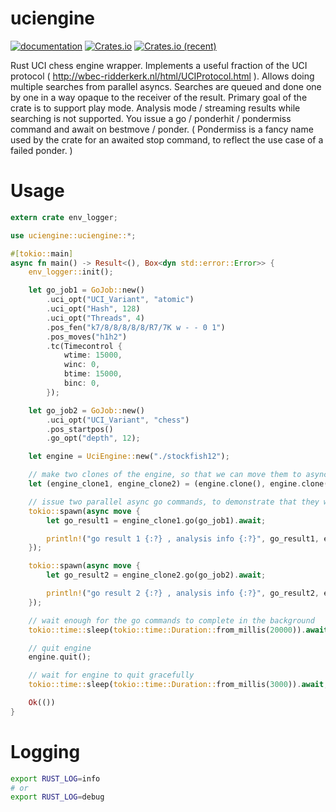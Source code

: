 # uciengine

[![documentation](https://docs.rs/uciengine/badge.svg)](https://docs.rs/uciengine) [![Crates.io](https://img.shields.io/crates/v/uciengine.svg)](https://crates.io/crates/uciengine) [![Crates.io (recent)](https://img.shields.io/crates/dr/uciengine)](https://crates.io/crates/uciengine)

Rust UCI chess engine wrapper. Implements a useful fraction of the UCI protocol ( http://wbec-ridderkerk.nl/html/UCIProtocol.html ). Allows doing multiple searches from parallel asyncs. Searches are queued and done one by one in a way opaque to the receiver of the result. Primary goal of the crate is to support play mode. Analysis mode / streaming results while searching is not supported. You issue a go / ponderhit / pondermiss command and await on bestmove / ponder. ( Pondermiss is a fancy name used by the crate for an awaited stop command, to reflect the use case of a failed ponder. )

# Usage

```rust
extern crate env_logger;

use uciengine::uciengine::*;

#[tokio::main]
async fn main() -> Result<(), Box<dyn std::error::Error>> {
    env_logger::init();

    let go_job1 = GoJob::new()
        .uci_opt("UCI_Variant", "atomic")
        .uci_opt("Hash", 128)
        .uci_opt("Threads", 4)
        .pos_fen("k7/8/8/8/8/8/R7/7K w - - 0 1")
        .pos_moves("h1h2")
        .tc(Timecontrol {
            wtime: 15000,
            winc: 0,
            btime: 15000,
            binc: 0,
        });

    let go_job2 = GoJob::new()
        .uci_opt("UCI_Variant", "chess")
        .pos_startpos()
        .go_opt("depth", 12);

    let engine = UciEngine::new("./stockfish12");

    // make two clones of the engine, so that we can move them to async blocks
    let (engine_clone1, engine_clone2) = (engine.clone(), engine.clone());

    // issue two parallel async go commands, to demonstrate that they will be queued and processed one a time
    tokio::spawn(async move {
        let go_result1 = engine_clone1.go(go_job1).await;

        println!("go result 1 {:?} , analysis info {:?}", go_result1, engine_clone1.get_ai());
    });

    tokio::spawn(async move {
        let go_result2 = engine_clone2.go(go_job2).await;

        println!("go result 2 {:?} , analysis info {:?}", go_result2, engine_clone2.get_ai());
    });

    // wait enough for the go commands to complete in the background
    tokio::time::sleep(tokio::time::Duration::from_millis(20000)).await;

    // quit engine
    engine.quit();

    // wait for engine to quit gracefully
    tokio::time::sleep(tokio::time::Duration::from_millis(3000)).await;

    Ok(())
}
```

# Logging

```bash
export RUST_LOG=info
# or
export RUST_LOG=debug
```
